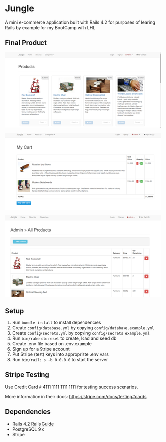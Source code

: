 # Jungle

A mini e-commerce application built with Rails 4.2 for purposes of learing Rails by example for my BootCamp with LHL

## Final Product

![Jungle Products Page](https://github.com/gmarkoski/jungle-rails/blob/master/docs/Jungle%20products.png?raw=true)

![Jungle Cart](https://github.com/gmarkoski/jungle-rails/blob/master/docs/Jungle%20cart.png?raw=true)

![Jungle Admin](https://github.com/gmarkoski/jungle-rails/blob/master/docs/Jungle%20admin.png?raw=true)


## Setup

1. Run `bundle install` to install dependencies
2. Create `config/database.yml` by copying `config/database.example.yml`
3. Create `config/secrets.yml` by copying `config/secrets.example.yml`
4. Run `bin/rake db:reset` to create, load and seed db
5. Create .env file based on .env.example
6. Sign up for a Stripe account
7. Put Stripe (test) keys into appropriate .env vars
8. Run `bin/rails s -b 0.0.0.0` to start the server

## Stripe Testing

Use Credit Card # 4111 1111 1111 1111 for testing success scenarios.

More information in their docs: <https://stripe.com/docs/testing#cards>

## Dependencies

* Rails 4.2 [Rails Guide](http://guides.rubyonrails.org/v4.2/)
* PostgreSQL 9.x
* Stripe
